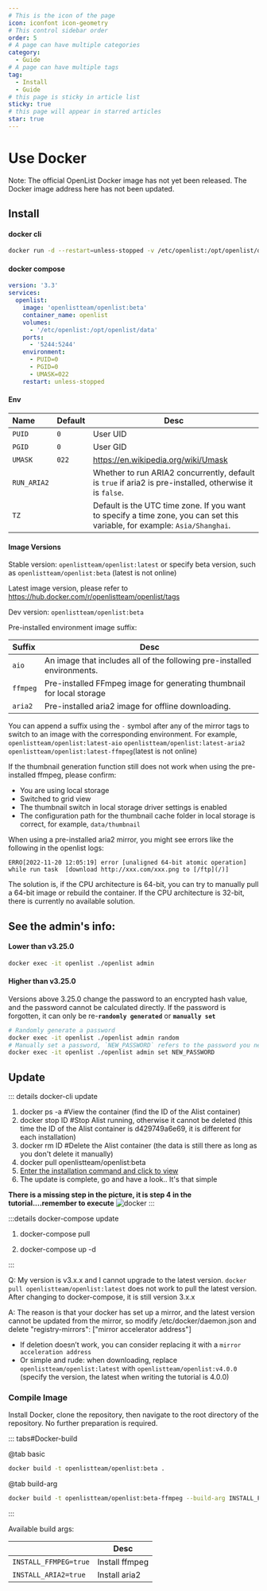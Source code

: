 ```yaml
---
# This is the icon of the page
icon: iconfont icon-geometry
# This control sidebar order
order: 5
# A page can have multiple categories
category:
  - Guide
# A page can have multiple tags
tag:
  - Install
  - Guide
# this page is sticky in article list
sticky: true
# this page will appear in starred articles
star: true
---
```


# Use Docker

Note: The official OpenList Docker image has not yet been released. The Docker image address here has not been updated.

## Install

#### **docker cli**

```bash
docker run -d --restart=unless-stopped -v /etc/openlist:/opt/openlist/data -p 5244:5244 -e PUID=0 -e PGID=0 -e UMASK=022 --name="openlist" openlistteam/openlist:bata
```

#### **docker compose**

```yaml
version: '3.3'
services:
  openlist:
    image: 'openlistteam/openlist:beta'
    container_name: openlist
    volumes:
      - '/etc/openlist:/opt/openlist/data'
    ports:
      - '5244:5244'
    environment:
      - PUID=0
      - PGID=0
      - UMASK=022
    restart: unless-stopped
```

#### **Env**

| Name        | Default | Desc                                                                                                                       |
|:------------|:--------|----------------------------------------------------------------------------------------------------------------------------|
| `PUID`      | `0`     | User UID                                                                                                                   |
| `PGID`      | `0`     | User GID                                                                                                                   |
| `UMASK`     | `022`   | https://en.wikipedia.org/wiki/Umask                                                                                        |
| `RUN_ARIA2` |         | Whether to run ARIA2 concurrently, default is `true` if aria2 is pre-installed, otherwise it is `false`.                   |
| `TZ`        |         | Default is the UTC time zone. If you want to specify a time zone, you can set this variable, for example: `Asia/Shanghai`. |

#### **Image Versions**

Stable version: `openlistteam/openlist:latest` or specify beta version, such as `openlistteam/openlist:beta` (latest is not online)

Latest image version, please refer to https://hub.docker.com/r/openlistteam/openlist/tags

Dev version: `openlistteam/openlist:beta`

Pre-installed environment image suffix:

| Suffix   | Desc                                                                    |
|:---------|-------------------------------------------------------------------------|
| `aio`    | An image that includes all of the following pre-installed environments. |
| `ffmpeg` | Pre-installed FFmpeg image for generating thumbnail for local storage   |
| `aria2`  | Pre-installed aria2 image for offline downloading.                      |

You can append a suffix using the `-` symbol after any of the mirror tags to switch to an image with the corresponding environment. For example, `openlistteam/openlist:latest-aio` `openlistteam/openlist:latest-aria2` `openlistteam/openlist:latest-ffmpeg`(latest is not online)

If the thumbnail generation function still does not work when using the pre-installed ffmpeg, please confirm:

+ You are using local storage
+ Switched to grid view
+ The thumbnail switch in local storage driver settings is enabled
+ The configuration path for the thumbnail cache folder in local storage is correct, for example, `data/thumbnail`

When using a pre-installed aria2 mirror, you might see errors like the following in the openlist logs:

```
ERRO[2022-11-20 12:05:19] error [unaligned 64-bit atomic operation] while run task  [download http://xxx.com/xxx.png to [/ftp](/)]
```

The solution is, if the CPU architecture is 64-bit, you can try to manually pull a 64-bit image or rebuild the container. If the CPU architecture is 32-bit, there is currently no available solution.

## See the admin's info:

#### Lower than v3.25.0

```bash
docker exec -it openlist ./openlist admin
```

#### Higher than v3.25.0

Versions above 3.25.0 change the password to an encrypted hash value, and the password cannot be calculated directly. If the password is forgotten, it can only be re-**`randomly generated`** or **`manually set`**

```bash
# Randomly generate a password
docker exec -it openlist ./openlist admin random
# Manually set a password, `NEW_PASSWORD` refers to the password you need to set
docker exec -it openlist ./openlist admin set NEW_PASSWORD
```

## **Update**
::: details docker-cli update
1. docker ps -a #View the container (find the ID of the Alist container)
2. docker stop ID #Stop Alist running, otherwise it cannot be deleted (this time the ID of the Alist container is d429749a6e69, it is different for each installation)
3. docker rm ID #Delete the Alist container (the data is still there as long as you don't delete it manually)
4. docker pull openlistteam/openlist:beta
5. [Enter the installation command and click to view](#docker-cli)
6. The update is complete, go and have a look.. It's that simple

**There is a missing step in the picture, it is step 4 in the tutorial....remember to execute**
![docker](/img/faq/updocker.png)
:::

:::details docker-compose update
1. docker-compose pull

2. docker-compose up -d

:::

Q: My version is v3.x.x and I cannot upgrade to the latest version. `docker pull openlistteam/openlist:latest` does not work to pull the latest version. After changing to docker-compose, it is still version 3.x.x

A: The reason is that your docker has set up a mirror, and the latest version cannot be updated from the mirror, so modify /etc/docker/daemon.json and delete "registry-mirrors": ["mirror accelerator address"]

- If deletion doesn’t work, you can consider replacing it with a `mirror acceleration address`
- Or simple and rude: when downloading, replace `openlistteam/openlist:latest` with `openlistteam/openlist:v4.0.0` (specify the version, the latest when writing the tutorial is 4.0.0)

### **Compile Image**

Install Docker, clone the repository, then navigate to the root directory of the repository. No further preparation is required.

::: tabs#Docker-build

@tab basic

```bash
docker build -t openlistteam/openlist:beta .
```

@tab build-arg

```bash
docker build -t openlistteam/openlist:beta-ffmpeg --build-arg INSTALL_FFMPEG=true .
```

:::


Available build args:

|                       | Desc           |
|:----------------------|----------------|
| `INSTALL_FFMPEG=true` | Install ffmpeg |
| `INSTALL_ARIA2=true`  | Install aria2  |
